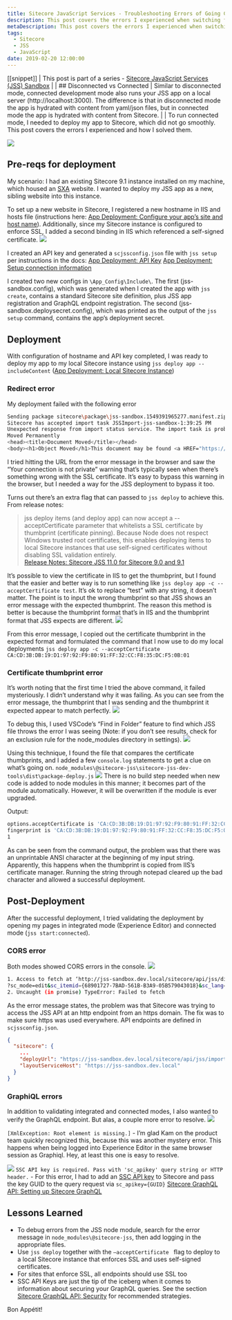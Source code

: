 ```yaml
---
title: Sitecore JavaScript Services - Troubleshooting Errors of Going Connected
description: This post covers the errors I experienced when switching from disconnected to connected mode in JSS, and how I solved them.
metaDescription: This post covers the errors I experienced when switching from disconnected to connected mode in JSS, and how I solved them. This post is part of a series on learning to work with Sitecore JavaScript Services (JSS).
tags:
  - Sitecore
  - JSS
  - JavaScript
date: 2019-02-20 12:00:00
---
```


[[snippet]]
| This post is part of a series - [Sitecore JavaScript Services (JSS) Sandbox](/jss-sandbox/)
| 
| ## Disconnected vs Connected
| Similar to disconnected mode, connected development mode also runs your JSS app on a local server (http://localhost:3000). The difference is that in disconnected mode the app is hydrated with content from yaml/json files, but in connected mode the app is hydrated with content from Sitecore.
| 
| To run connected mode, I needed to deploy my app to Sitecore, which did not go smoothly. This post covers the errors I experienced and how I solved them.

![](./errors-meme.jpg)

## Pre-reqs for deployment
My scenario: I had an existing Sitecore 9.1 instance installed on my machine, which housed an [SXA](https://doc.sitecore.com/users/sxa/17/sitecore-experience-accelerator/en/introducing-sitecore-experience-accelerator.html) website. I wanted to deploy my JSS app as a new, sibling website into this instance.

To set up a new website in Sitecore, I registered a new hostname in IIS and hosts file (instructions here: [App Deployment: Configure your app’s site and host name](https://jss.sitecore.com/docs/getting-started/app-deployment#step-1-configure-your-apps-site-and-host-name)). Additionally, since my Sitecore instance is configured to enforce SSL, I added a second binding in IIS which referenced a self-signed certificate.
![](./iis-hostnames.png)

I created an API key and generated a `scjssconfig.json` file with `jss setup` per instructions in the docs:
[App Deployment: API Key](https://jss.sitecore.com/docs/getting-started/app-deployment#step-2-api-key)
[App Deployment: Setup connection information](https://jss.sitecore.com/docs/getting-started/app-deployment#step-1-setup-connection-information)

I created two new configs in `\App_Config\Include\`. The first (jss-sandbox.config), which was generated when I created the app with `jss create`, contains a standard Sitecore site definition, plus JSS app registration and GraphQL endpoint registration. The second (jss-sandbox.deploysecret.config), which was printed as the output of the `jss setup` command, contains the app’s deployment secret.

## Deployment
With configuration of hostname and API key completed, I was ready to deploy my app to my local Sitecore instance using `jss deploy app --includeContent`
([App Deployment: Local Sitecore Instance](https://jss.sitecore.com/docs/getting-started/app-deployment#31-local-sitecore-instance))

### Redirect error
My deployment failed with the following error
```bash
Sending package sitecore\package\jss-sandbox.1549391965277.manifest.zip to http://jss-sandbox.dev.local/sitecore/api/jss/import...
Sitecore has accepted import task JSSImport-jss-sandbox-1:39:25 PM
Unexpected response from import status service. The import task is probably still running; check the Sitecore logs for details.
Moved Permanently
<head><title>Document Moved</title></head>
<body><h1>Object Moved</h1>This document may be found <a HREF="https://jss-sandbox.dev.local/sitecore/api/jss/import/status?appName=jss-sandbox&amp;jobName=JSSImport-jss-sandbox-1:39:25%20PM&amp;after=0&amp;appName=jss-sandbox&amp;jobName=JSSImport-jss-sandbox-1:39:25%20PM&amp;after=0">here</a></body>
```

I tried hitting the URL from the error message in the browser and saw the “Your connection is not private” warning that’s typically seen when there’s something wrong with the SSL certificate. It’s easy to bypass this warning in the browser, but I needed a way for the JSS deployment to bypass it too.

Turns out there’s an extra flag that can passed to `jss deploy` to achieve this.  From release notes:
> jss deploy items (and deploy app) can now accept a --acceptCertificate parameter that whitelists a SSL certificate by thumbprint (certificate pinning). Because Node does not respect Windows trusted root certificates, this enables deploying items to local Sitecore instances that use self-signed certificates without disabling SSL validation entirely.  
[Release Notes: Sitecore JSS 11.0 for Sitecore 9.0 and 9.1](https://jss.sitecore.com/release-notes#sitecore-jss-110-for-sitecore-90-and-91)

It’s possible to view the certificate in IIS to get the thumbprint, but I found that the easier and better way is to run something like `jss deploy app -c --acceptCertificate test`. It’s ok to replace “test” with any string, it doesn’t matter. The point is to input the wrong thumbprint so that JSS shows an error message with the expected thumbprint. The reason this method is better is because the thumbprint format that’s in IIS and the thumbprint format that JSS expects are different.
![](./certificate-error.png)

From this error message, I copied out the certificate thumbprint in the expected format and formulated the command that I now use to do my local deployments `jss deploy app -c --acceptCertificate CA:CD:3B:DB:19:D1:97:92:F9:80:91:FF:32:CC:F8:35:DC:F5:0B:01`

### Certificate thumbprint error
It’s worth noting that the first time I tried the above command, it failed mysteriously. I didn’t understand why it was failing. As you can see from the error message, the thumbprint that I was sending and the thumbprint it expected appear to match perfectly.
![](./certificate-thumbprint-error.png)

To debug this, I used VSCode’s “Find in Folder” feature to find which JSS file throws the error I was seeing (Note: if you don’t see results, check for an exclusion rule for the node_modules directory in settings).
![](./find-in-folder.png)

Using this technique, I found the file that compares the certificate thumbprints, and I added a few `console.log` statements to get a clue on what’s going on.
`node_modules\@sitecore-jss\sitecore-jss-dev-tools\dist\package-deploy.js`
![](./logging.png)
There is no build step needed when new code is added to node modules in this manner; it becomes part of the module automatically. However, it will be overwritten if the module is ever upgraded.

Output:
```bash
options.acceptCertificate is '‎CA:CD:3B:DB:19:D1:97:92:F9:80:91:FF:32:CC:F8:35:DC:F5:0B:01', length 60
fingerprint is 'CA:CD:3B:DB:19:D1:97:92:F9:80:91:FF:32:CC:F8:35:DC:F5:0B:01', length 59
1
```

As can be seen from the command output, the problem was that there was an unprintable ANSI character at the beginning of my input string. Apparently, this happens when the thumbprint is copied from IIS’s certificate manager. Running the string through notepad cleared up the bad character and allowed a successful deployment.

## Post-Deployment
After the successful deployment, I tried validating the deployment by opening my pages in integrated mode (Experience Editor) and connected mode (`jss start:connected`).

### CORS error
Both modes showed CORS errors in the console.
![](./cors-error.png)
```bash
1. Access to fetch at ‘http://jss-sandbox.dev.local/sitecore/api/jss/dictionary/jss-sandbox/en?sc_apikey={E84F8B9E-5A3C-4178-B713-3B4794498E1C}' from origin 'https://habitathome.dev.local' has been blocked by CORS policy: No 'Access-Control-Allow-Origin' header is present on the requested resource. If an opaque response serves your needs, set the request's mode to 'no-cors' to fetch the resource with CORS disabled.
?sc_mode=edit&sc_itemid={68901727-7BAD-561B-B3A9-05B579043018}&sc_lang=en&sc_version=1&sc_site=jss-sandbox:1
2. Uncaught (in promise) TypeError: Failed to fetch
```

As the error message states, the problem was that Sitecore was trying to access the JSS API at an http endpoint from an https domain. The fix was to make sure https was used everywhere. API endpoints are defined in `scjssconfig.json`.
```json
{
  "sitecore": {
    ...
    "deployUrl": "https://jss-sandbox.dev.local/sitecore/api/jss/import",
    "layoutServiceHost": "https://jss-sandbox.dev.local"
  }
}
```

### GraphiQL errors
In addition to validating integrated and connected modes, I also wanted to verify the GraphQL endpoint. But alas, a couple more error to resolve.
![](./graphiql-missing-root.png)

`[XmlException: Root element is missing.]` - I’m glad Kam on the product team quickly recognized this, because this was another mystery error. This happens when being logged into Experience Editor in the same browser session as Graphiql. Hey, at least this one is easy to resolve.

![](./graphiql-api-key.png)
`SSC API key is required. Pass with 'sc_apikey' query string or HTTP header.` - For this error, I had to add an [SSC API key](https://doc.sitecore.net/sitecore_experience_platform/developing/developing_with_sitecore/sitecoreservicesclient/api_keys_for_the_odata_item_service)  to Sitecore and pass the key GUID to the query request via `sc_apikey={GUID}`
[Sitecore GraphQL API: Setting up Sitecore GraphQL](https://jss.sitecore.com/docs/techniques/graphql/graphql-overview#setting-up-sitecore-graphql)

## Lessons Learned
* To debug errors from the JSS node module, search for the error message in `node_modules\@sitecore-jss`, then add logging in the appropriate files.
* Use `jss deploy` together with the `—acceptCertificate ` flag to deploy to a local Sitecore instance that enforces SSL and uses self-signed certificates.
* For sites that enforce SSL, all endpoints should use SSL too
* SSC API Keys are just the tip of the iceberg when it comes to information about securing your GraphQL queries. See the section [Sitecore GraphQL API: Security](https://jss.sitecore.com/docs/techniques/graphql/graphql-overview#security) for recommended strategies.

Bon Appétit!